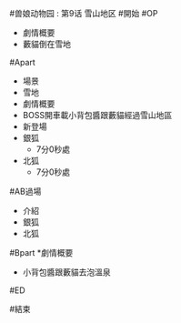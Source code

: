 #兽娘动物园 : 第9话 雪山地区
#開始
#OP
* 劇情概要
 * 藪貓倒在雪地

#Apart
* 場景
 * 雪地
* 劇情概要
 * BOSS開車載小背包醬跟藪貓經過雪山地區
* 新登場
 * 銀狐
   * 7分0秒處
 * 北狐
   * 7分0秒處
 
#AB過場
* 介紹
 * 銀狐
 * 北狐
 
#Bpart
*劇情概要
 * 小背包醬跟藪貓去泡溫泉

#ED

#結束